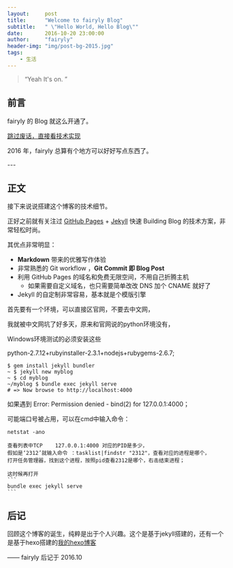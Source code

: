 ```yaml
---
layout:     post
title:      "Welcome to fairyly Blog"
subtitle:   " \"Hello World, Hello Blog\""
date:       2016-10-20 23:00:00
author:     "fairyly"
header-img: "img/post-bg-2015.jpg"
tags:
    - 生活
---
```


> “Yeah It's on. ”


## 前言

fairyly 的 Blog 就这么开通了。

[跳过废话，直接看技术实现 ](#build)



2016 年，fairyly 总算有个地方可以好好写点东西了。




<p id = "build"></p>
---

## 正文

接下来说说搭建这个博客的技术细节。  

正好之前就有关注过 [GitHub Pages](https://pages.github.com/) + [Jekyll](http://jekyllrb.com/) 快速 Building Blog 的技术方案，非常轻松时尚。

其优点非常明显：

* **Markdown** 带来的优雅写作体验
* 非常熟悉的 Git workflow ，**Git Commit 即 Blog Post**
* 利用 GitHub Pages 的域名和免费无限空间，不用自己折腾主机
	* 如果需要自定义域名，也只需要简单改改 DNS 加个 CNAME 就好了
* Jekyll 的自定制非常容易，基本就是个模版引擎

首先要有一个环境，可以直接区官网，不要去中文网，

我就被中文网坑了好多天，原来和官网说的python环境没有，

Windows环境测试的必须安装这些

python-2.7.12+rubyinstaller-2.3.1+nodejs+rubygems-2.6.7;
```
$ gem install jekyll bundler
~ $ jekyll new myblog
~ $ cd myblog
~/myblog $ bundle exec jekyll serve
# => Now browse to http://localhost:4000
```

如果遇到   Error:  Permission denied - bind(2) for 127.0.0.1:4000；

   可能端口号被占用，可以在cmd中输入命令：  
   ```
   netstat -ano
   ```
	查看列表中TCP    127.0.0.1:4000 对应的PID是多少，
	假如是‘2312’就输入命令 ：tasklist|findstr "2312"，查看对应的进程是哪个，
	打开任务管理器，找到这个进程，按照pid查看2312是哪个，右击结束进程；

	这时候再打开
	```
	bundle exec jekyll serve
	```


## 后记

回顾这个博客的诞生，纯粹是出于个人兴趣。这个是基于jekyll搭建的，还有一个是基于hexo搭建的[我的hexo博客](https://fairyly.github.io/myhexoblog/)

—— fairyly 后记于 2016.10
